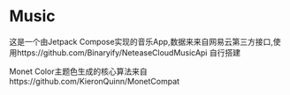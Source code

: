 # Music

这是一个由Jetpack Compose实现的音乐App,数据来来自网易云第三方接口,使用https://github.com/Binaryify/NeteaseCloudMusicApi 自行搭建

Monet Color主题色生成的核心算法来自https://github.com/KieronQuinn/MonetCompat